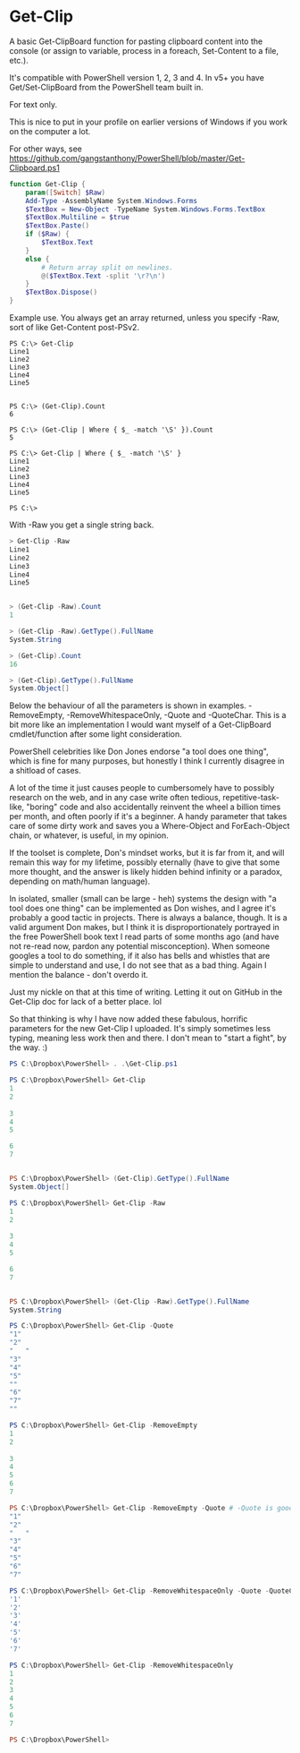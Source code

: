 # Get-Clip
A basic Get-ClipBoard function for pasting clipboard content into the console (or assign to variable, process in a foreach, Set-Content to a file, etc.).

It's compatible with PowerShell version 1, 2, 3 and 4. In v5+ you have Get/Set-ClipBoard from the PowerShell team built in.

For text only.

This is nice to put in your profile on earlier versions of Windows if you work on the computer a lot.

For other ways, see https://github.com/gangstanthony/PowerShell/blob/master/Get-Clipboard.ps1

```powershell
function Get-Clip {
    param([Switch] $Raw)
    Add-Type -AssemblyName System.Windows.Forms
    $TextBox = New-Object -TypeName System.Windows.Forms.TextBox
    $TextBox.Multiline = $true
    $TextBox.Paste()
    if ($Raw) {
        $TextBox.Text
    }
    else {
        # Return array split on newlines.
        @($TextBox.Text -split '\r?\n')
    }
    $TextBox.Dispose()
}
```

Example use. You always get an array returned, unless you specify -Raw, sort of like Get-Content post-PSv2.

```
PS C:\> Get-Clip
Line1
Line2
Line3
Line4
Line5


PS C:\> (Get-Clip).Count
6

PS C:\> (Get-Clip | Where { $_ -match '\S' }).Count
5

PS C:\> Get-Clip | Where { $_ -match '\S' }
Line1
Line2
Line3
Line4
Line5

PS C:\>
```

With -Raw you get a single string back.

```powershell
> Get-Clip -Raw
Line1
Line2
Line3
Line4
Line5


> (Get-Clip -Raw).Count
1

> (Get-Clip -Raw).GetType().FullName
System.String

> (Get-Clip).Count
16

> (Get-Clip).GetType().FullName
System.Object[]
```

Below the behaviour of all the parameters is shown in examples. -RemoveEmpty, -RemoveWhitespaceOnly, -Quote and -QuoteChar. This is a bit more like an implementation I would want myself of a Get-ClipBoard cmdlet/function after some light consideration.

PowerShell celebrities like Don Jones endorse "a tool does one thing", which is fine for many purposes, but honestly I think I currently disagree in a shitload of cases.

A lot of the time it just causes people to cumbersomely have to possibly research on the web, and in any case write often tedious, repetitive-task-like, "boring" code and also accidentally reinvent the wheel a billion times per month, and often poorly if it's a beginner. A handy parameter that takes care of some dirty work and saves you a Where-Object and ForEach-Object chain, or whatever, is useful, in my opinion.

If the toolset is complete, Don's mindset works, but it is far from it, and will remain this way for my lifetime, possibly eternally (have to give that some more thought, and the answer is likely hidden behind infinity or a paradox, depending on math/human language). 

In isolated, smaller (small can be large - heh) systems the design with "a tool does one thing" can be implemented as Don wishes, and I agree it's probably a good tactic in projects. There is always a balance, though. It is a valid argument Don makes, but I think it is disproportionately portrayed in the free PowerShell book text I read parts of some months ago (and have not re-read now, pardon any  potential misconception). When someone googles a tool to do something, if it also has bells and whistles that are simple to understand and use, I do not see that as a bad thing. Again I mention the balance - don't overdo it.

Just my nickle on that at this time of writing. Letting it out on GitHub in the Get-Clip doc for lack of a better place. lol

So that thinking is why I have now added these fabulous, horrific parameters for the new Get-Clip I uploaded. It's simply sometimes less typing, meaning less work then and there. I don't mean to "start a fight", by the way. :)

```powershell
PS C:\Dropbox\PowerShell> . .\Get-Clip.ps1

PS C:\Dropbox\PowerShell> Get-Clip
1
2
   
3
4
5

6
7


PS C:\Dropbox\PowerShell> (Get-Clip).GetType().FullName
System.Object[]

PS C:\Dropbox\PowerShell> Get-Clip -Raw
1
2
   
3
4
5

6
7


PS C:\Dropbox\PowerShell> (Get-Clip -Raw).GetType().FullName
System.String

PS C:\Dropbox\PowerShell> Get-Clip -Quote
"1"
"2"
"   "
"3"
"4"
"5"
""
"6"
"7"
""

PS C:\Dropbox\PowerShell> Get-Clip -RemoveEmpty
1
2
   
3
4
5
6
7

PS C:\Dropbox\PowerShell> Get-Clip -RemoveEmpty -Quote # -Quote is good for visual, manual inspection
"1"
"2"
"   "
"3"
"4"
"5"
"6"
"7"

PS C:\Dropbox\PowerShell> Get-Clip -RemoveWhitespaceOnly -Quote -QuoteChar "'"
'1'
'2'
'3'
'4'
'5'
'6'
'7'

PS C:\Dropbox\PowerShell> Get-Clip -RemoveWhitespaceOnly
1
2
3
4
5
6
7

PS C:\Dropbox\PowerShell> 
```
